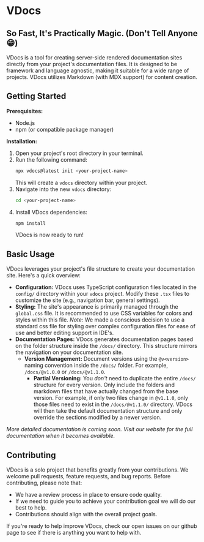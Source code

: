 # VDocs
## So Fast, It's Practically Magic. (Don't Tell Anyone 😁)

VDocs is a tool for creating server-side rendered documentation sites directly from your project's documentation files. It is designed to be framework and language agnostic, making it suitable for a wide range of projects. VDocs utilizes Markdown (with MDX support) for content creation.

## Getting Started

**Prerequisites:**

*   Node.js
*   npm (or compatible package manager)

**Installation:**

1.  Open your project's root directory in your terminal.
2.  Run the following command:
    ```bash
    npx vdocs@latest init <your-project-name>
    ```
    This will create a `vdocs` directory within your project.
3.  Navigate into the new `vdocs` directory:
    ```bash
    cd <your-project-name>
    ```
4.  Install VDocs dependencies:
    ```bash
    npm install
    ```
    VDocs is now ready to run!

## Basic Usage

VDocs leverages your project's file structure to create your documentation site. Here's a quick overview:

*   **Configuration:** VDocs uses TypeScript configuration files located in the `config/` directory within your `vdocs` project. Modify these `.tsx` files to customize the site (e.g., navigation bar, general settings).
*   **Styling:** The site's appearance is primarily managed through the `global.css` file. It is recommended to use CSS variables for colors and styles within this file. *Note:* We made a conscious decision to use a standard css file for styling over complex configuration files for ease of use and better editing support in IDE's.
*   **Documentation Pages:** VDocs generates documentation pages based on the folder structure inside the `/docs/` directory. This structure mirrors the navigation on your documentation site.
    *   **Version Management:** Document versions using the `@v<version>` naming convention inside the `/docs/` folder. For example, `/docs/@v1.0.0` or `/docs/@v1.1.0`.
        *   **Partial Versioning:** You *don't* need to duplicate the entire `/docs/` structure for every version. Only include the folders and markdown files that have actually changed from the base version. For example, if only two files change in `@v1.1.0`, only those files need to exist in the `/docs/@v1.1.0/` directory. VDocs will then take the default documentation structure and only override the sections modified by a newer version.

_More detailed documentation is coming soon. Visit our website for the full documentation when it becomes available._

## Contributing

VDocs is a solo project that benefits greatly from your contributions. We welcome pull requests, feature requests, and bug reports. Before contributing, please note that:

*   We have a review process in place to ensure code quality.
*   If we need to guide you to achieve your contribution goal we will do our best to help.
*   Contributions should align with the overall project goals.

If you're ready to help improve VDocs, check our open issues on our github page to see if there is anything you want to help with.
